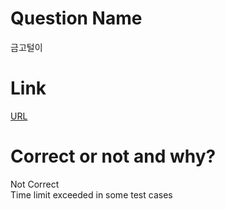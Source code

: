 # Question Name  
금고털이  

# Link
[URL](https://softeer.ai/practice/info.do?eventIdx=1&psProblemId=395)  

# Correct or not and why?  
Not Correct  
Time limit exceeded in some test cases  
